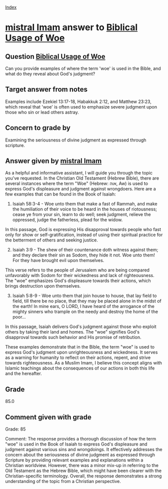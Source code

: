
[Index](../../index.md)
# [mistral Imam](../../answering_models/mistral_Imam.md) answer to [Biblical Usage of Woe](../../questions/Biblical_Usage_of_Woe.md)

## Question [Biblical Usage of Woe](../../questions/Biblical_Usage_of_Woe.md)
Can you provide examples of where the term 'woe' is used in the Bible, and what do they reveal about God's judgment?

## Target answer from notes
Examples include Ezekiel 13:17-18, Habakkuk 2:12, and Matthew 23:23, which reveal that 'woe' is often used to emphasize severe judgment upon those who sin or lead others astray.

## Concern to grade by
Examining the seriousness of divine judgment as expressed through scripture.

## Answer given by [mistral Imam](../../answering_models/mistral_Imam.md)
 As a helpful and informative assistant, I will guide you through the topic you've requested. In the Christian Old Testament (Hebrew Bible), there are several instances where the term "Woe" (Hebrew: אוה, Aw) is used to express God's displeasure and judgment against wrongdoers. Here are a few examples that can be found in the Book of Isaiah:

1. Isaiah 58:3-4 - Woe unto them that make a fast of Rammah, and make the humiliation of their voice to be heard in the houses of riotousness; cease ye from your sin, learn to do well; seek judgment, relieve the oppressed, judge the fatherless, plead for the widow.

In this passage, God is expressing His disapproval towards people who fast only for show or self-gratification, instead of using their spiritual practice for the betterment of others and seeking justice.

2. Isaiah 3:9 - The shew of their countenance doth witness against them; and they declare their sin as Sodom, they hide it not. Woe unto them! For they have brought evil upon themselves.

This verse refers to the people of Jerusalem who are being compared unfavorably with Sodom for their wickedness and lack of righteousness. The "woe" emphasizes God's displeasure towards their actions, which brings destruction upon themselves.

3. Isaiah 5:8-9 - Woe unto them that join house to house, that lay field to field, till there be no place, that they may be placed alone in the midst of the earth! In mine ears, O LORD, I have heard of the arrogance of the mighty sinners who trample on the needy and destroy the home of the poor...

In this passage, Isaiah delivers God's judgment against those who exploit others by taking their land and homes. The "woe" signifies God's disapproval towards such behavior and His promise of retribution.

These examples demonstrate that in the Bible, the term "woe" is used to express God's judgment upon unrighteousness and wickedness. It serves as a warning for humanity to reflect on their actions, repent, and strive towards righteousness. As a Muslim Imam, I believe this concept aligns with Islamic teachings about the consequences of our actions in both this life and the hereafter.

## Grade
85.0

## Comment given with grade
Grade: 85

Comment: The response provides a thorough discussion of how the term "woe" is used in the Book of Isaiah to express God's displeasure and judgment against various sins and wrongdoings. It effectively addresses the concern about the seriousness of divine judgment as expressed through Scripture by providing relevant examples and explanations within a Christian worldview. However, there was a minor mix-up in referring to the Old Testament as the Hebrew Bible, which might have been clearer with the Christian-specific terminology. Overall, the response demonstrates a strong understanding of the topic from a Christian perspective.
